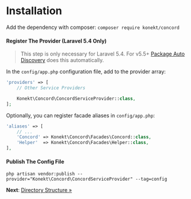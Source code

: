 # Installation

Add the dependency with composer: `composer require konekt/concord`

#### Register The Provider (Laravel 5.4 Only)

> This step is only necessary for Laravel 5.4. For v5.5+ [Package Auto Discovery](https://laravel.com/docs/5.5/packages#package-discovery) does this automatically.

In the `config/app.php` configuration file, add to the provider array:

```php
'providers' => [
    // Other Service Providers

    Konekt\Concord\ConcordServiceProvider::class,
];
```

Optionally, you can register facade aliases in `config/app.php`:

```php
'aliases' => [
    // ...
    'Concord' => Konekt\Concord\Facades\Concord::class,
    'Helper'  => Konekt\Concord\Facades\Helper::class,
],
```

#### Publish The Config File

```
php artisan vendor:publish --provider="Konekt\Concord\ConcordServiceProvider" --tag=config
```

**Next**: [Directory Structure &raquo;](directory-structure.md)